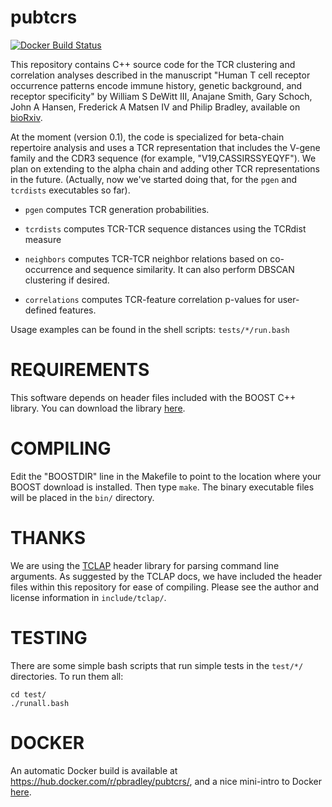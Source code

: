 # pubtcrs

<a href="https://hub.docker.com/r/pbradley/pubtcrs/">
  <img src="https://img.shields.io/docker/build/pbradley/pubtcrs.svg" alt="Docker Build Status">
</a>

This repository contains C++ source code for the TCR clustering and correlation analyses described in the manuscript "Human T cell receptor occurrence patterns encode immune history, genetic background, and receptor specificity" by William S DeWitt III, Anajane Smith, Gary Schoch, John A Hansen, Frederick A Matsen IV and Philip Bradley, available on [bioRxiv](https://www.biorxiv.org/content/early/2018/05/02/313106).

At the moment (version 0.1), the code is specialized for beta-chain repertoire analysis and uses a TCR representation that includes the V-gene family and the CDR3 sequence (for example, "V19,CASSIRSSYEQYF"). We plan on extending to the alpha chain and adding other TCR representations in the future. (Actually, now we've started doing that, for the `pgen` and `tcrdists` executables so far). 

- `pgen` computes TCR generation probabilities.

- `tcrdists` computes TCR-TCR sequence distances using the TCRdist measure

- `neighbors` computes TCR-TCR neighbor relations based on co-occurrence and sequence similarity. It can also perform DBSCAN clustering if desired.

- `correlations` computes TCR-feature correlation p-values for user-defined features.

Usage examples can be found in the shell scripts: `tests/*/run.bash`

# REQUIREMENTS

This software depends on header files included with the BOOST C++ library.
You can download the library [here](https://www.boost.org/users/download/).

# COMPILING

Edit the "BOOSTDIR" line in the Makefile to point to the location where your BOOST download is installed. Then type `make`. The binary executable files will be placed in the `bin/` directory.

# THANKS

We are using the [TCLAP](http://tclap.sourceforge.net/) header library for parsing command line arguments. As suggested by the TCLAP docs, we have included the header files within this repository for ease of compiling. Please see the author and license information in `include/tclap/`.

# TESTING

There are some simple bash scripts that run simple tests in the `test/*/` directories. To run them all:

```
cd test/
./runall.bash
```

# DOCKER
An automatic Docker build is available at <https://hub.docker.com/r/pbradley/pubtcrs/>, and a nice mini-intro to Docker [here](http://erick.matsen.org/2018/04/19/docker.html).

